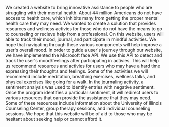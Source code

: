 We created a website to bring innovative assistance to people who are struggling with their mental health. About 44 million Americans do not have access to health care, which inhibits many from getting the proper mental health care they may need. We wanted to create a solution that provides resources and wellness activies for those who do not have the means to go to counseling or recieve help from a professional. On this website, users will able to track their mood, journal, and participate in mindful activities. We hope that navigating through these various components will help improve a user's overall mood. In order to guide a user's journey through our website, we have implemented the Microsoft face API. We use this API to detect and track the user's mood/feelings after participating in activies. This will help us recommend resources and activies for users who may have a hard time expressing their thoughts and feelings. Some of the activities we will recommend include meditation, breathing exercises, wellness talks, and physical exercises like going for a walk. In the journaling activity, a sentiment analysis was used to identify entries with negative sentiment. Once the program identifies a particular sentiment, it will redirect users to various resources that can provide the assistance that they may need. Some of these resources include information about the University of Illinois Counseling Center, group therapy sessions, and individual counseling sessions. We hope that this website will be of aid to those who may be hesitant about seeking help or cannot afford it.  
